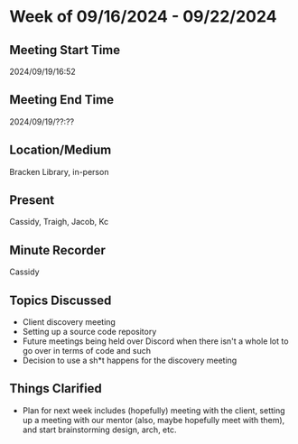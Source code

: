 # Week of 09/16/2024 - 09/22/2024

## Meeting Start Time

2024/09/19/16:52

## Meeting End Time

2024/09/19/??:??

## Location/Medium

Bracken Library, in-person

## Present

Cassidy, Traigh, Jacob, Kc

## Minute Recorder

Cassidy

## Topics Discussed

- Client discovery meeting
- Setting up a source code repository
- Future meetings being held over Discord when there isn't a whole lot to go over in terms of code and such
- Decision to use a sh*t happens for the discovery meeting

## Things Clarified

- Plan for next week includes (hopefully) meeting with the client, setting up a meeting with our mentor (also, maybe hopefully meet with them), and start brainstorming design, arch, etc.
